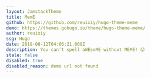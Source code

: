 ```yaml
---
layout: JamstackTheme
title: MemE
github: https://github.com/reuixiy/hugo-theme-meme
demo: https://themes.gohugo.io/theme/hugo-theme-meme/
author: reuixiy
ssg: Hugo
date: 2019-08-12T04:06:21.000Z
description: You can’t spell aWEsoME without MEME! 😝
stale: false
disabled: true
disabled_reason: demo url not found
---
```

